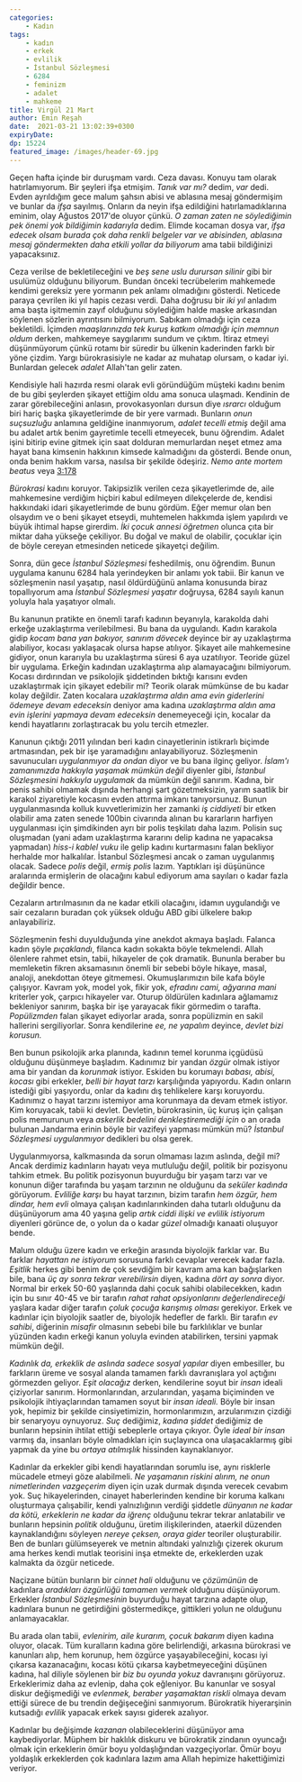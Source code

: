 ```yaml
---
categories: 
    - Kadın
tags: 
    - kadın
    - erkek
    - evlilik
    - İstanbul Sözleşmesi
    - 6284
    - feminizm
    - adalet
    - mahkeme
title: Virgül 21 Mart
author: Emin Reşah
date:  2021-03-21 13:02:39+0300
expiryDate:
dp: 15224
featured_image: /images/header-69.jpg
---
```


Geçen hafta içinde bir duruşmam vardı. Ceza davası. Konuyu tam olarak
hatırlamıyorum. Bir şeyleri ifşa etmişim. *Tanık var mı?* dedim, *var* dedi.
Evden ayrıldığım gece malum şahsın abisi ve ablasına mesaj göndermişim ve
bunlar da *ifşa* sayılmış. Onların da neyin ifşa edildiğini hatırlamadıklarına
eminim, olay Ağustos 2017'de oluyor çünkü. *O zaman zaten ne söylediğimin pek
önemi yok bildiğimin kadarıyla* dedim. Elimde kocaman dosya var, *ifşa edecek
olsam burada çok daha renkli belgeler var ve abisinden, ablasına mesaj
göndermekten daha etkili yollar da biliyorum* ama tabii bildiğinizi
yapacaksınız.

Ceza verilse de bekletileceğini ve *beş sene uslu durursan silinir* gibi
bir usulümüz olduğunu biliyorum. Bundan önceki tecrübelerim mahkemede
kendimi gereksiz yere yormanın pek anlamı olmadığını gösterdi. Neticede
paraya çevrilen iki yıl hapis cezası verdi. Daha doğrusu bir *iki yıl*
anladım ama başta işitmemin zayıf olduğunu söylediğim halde maske
arkasından söylenen sözlerin ayrıntısını bilmiyorum. Sabıkam olmadığı için
ceza bekletildi. İçimden *maaşlarınızda tek kuruş katkım olmadığı için
memnun oldum* derken, mahkemeye saygılarımı sundum ve çıktım. İtiraz
etmeyi düşünmüyorum çünkü rotamı bir süredir bu ülkenin kaderinden farklı
bir yöne çizdim. Yargı bürokrasisiyle ne kadar az muhatap olursam, o kadar
iyi. Bunlardan gelecek *adalet* Allah'tan gelir zaten.

Kendisiyle hali hazırda resmi olarak evli göründüğüm müşteki kadını benim
de bu gibi şeylerden şikayet ettiğim oldu ama sonuca ulaşmadı. Kendinin de
zarar görebileceğini anlasın, provokasyonları dursun diye _ısrarcı_
olduğum biri hariç başka şikayetlerimde de bir yere varmadı. Bunların
*onun suçsuzluğu* anlamına geldiğine inanmıyorum, *adalet tecelli etmiş*
değil ama bu adalet artık benim gayretimle tecelli etmeyecek, bunu
öğrendim. Adalet işini bitirip evine gitmek için saat dolduran memurlardan
neşet etmez ama hayat bana kimsenin hakkının kimsede kalmadığını da
gösterdi. Bende onun, onda benim hakkım varsa, nasılsa bir şekilde
ödeşiriz. _Nemo ante mortem beatus_ veya
[3:178](https://www.kuranmeali.com/AyetKarsilastirma.php?sure=3&ayet=178)

*Bürokrasi* kadını koruyor. Takipsizlik verilen ceza şikayetlerimde de,
aile mahkemesine verdiğim hiçbiri kabul edilmeyen dilekçelerde de, kendisi
hakkındaki idari şikayetlerimde de bunu gördüm. Eğer memur olan ben
olsaydım ve o beni şikayet etseydi, muhtemelen hakkımda işlem yapılırdı ve
büyük ihtimal hapse girerdim. *İki çocuk annesi öğretmen* olunca çıta bir
miktar daha yükseğe çekiliyor. Bu doğal ve makul de olabilir, çocuklar
için de böyle cereyan etmesinden neticede şikayetçi değilim. 

Sonra, dün gece *İstanbul Sözleşmesi* feshedilmiş, onu öğrendim. Bunun
uygulama kanunu 6284 hala yerindeyken bir anlamı yok tabii. Bir kanun ve
sözleşmenin nasıl yaşatıp, nasıl öldürdüğünü anlama konusunda biraz
topallıyorum ama *İstanbul Sözleşmesi yaşatır* doğruysa, 6284 sayılı kanun
yoluyla hala yaşatıyor olmalı. 

Bu kanunun pratikte en önemli tarafı kadının beyanıyla, karakolda dahi
erkeğe uzaklaştırma verilebilmesi. Bu bana da uygulandı. Kadın karakola
gidip *kocam bana yan bakıyor, sanırım dövecek* deyince bir ay
uzaklaştırma alabiliyor, kocası yaklaşacak olursa hapse atılıyor. Şikayet
aile mahkemesine gidiyor, onun kararıyla bu uzaklaştırma süresi 6 aya
uzatılıyor. Teoride güzel bir uygulama. Erkeğin kadından uzaklaştırma
alıp alamayacağını bilmiyorum. Kocası dırdırından ve psikolojik
şiddetinden bıktığı karısını evden uzaklaştırmak için şikayet edebilir mi?
Teorik olarak mümkünse de bu kadar kolay değildir. Zaten kocalara
*uzaklaştırma aldın ama evin giderlerini ödemeye devam edeceksin* deniyor
ama kadına *uzaklaştırma aldın ama evin işlerini yapmaya devam edeceksin*
denemeyeceği için, kocalar da kendi hayatlarını zorlaştıracak bu yolu
tercih etmezler. 

Kanunun çıktığı 2011 yılından beri kadın cinayetlerinin istikrarlı
biçimde artmasından, pek bir işe yaramadığını anlayabiliyoruz. Sözleşmenin
savunucuları *uygulanmıyor da ondan* diyor ve bu bana ilginç geliyor.
*İslam'ı zamanımızda hakkıyla yaşamak mümkün değil* diyenler gibi,
*İstanbul Sözleşmesini hakkıyla uygulamak* da mümkün değil sanırım.
Kadına, bir penis sahibi olmamak dışında herhangi şart gözetmeksizin,
yarım saatlik bir karakol ziyaretiyle kocasını evden attırma imkanı
tanıyorsunuz. Bunun uygulanmasında kolluk kuvvetlerimizin her zamanki _iş
ciddiyeti_ bir etken olabilir ama zaten senede 100bin civarında alınan bu
kararların harfiyen uygulanması için şimdikinden ayrı bir polis teşkilatı
daha lazım. Polisin suç oluşmadan (yani adam uzaklaştırma kararını delip
kadına ne yapacaksa yapmadan) _hiss-i kablel vuku_ ile gelip kadını
kurtarmasını falan bekliyor herhalde mor halkalılar. İstanbul Sözleşmesi
ancak o zaman uygulanmış olacak. Sadece _polis_ değil, _ermiş polis_
lazım. Yaptıkları işi düşününce aralarında ermişlerin de olacağını kabul
ediyorum ama sayıları o kadar fazla değildir bence. 

Cezaların artırılmasının da ne kadar etkili olacağını, idamın uygulandığı
ve sair cezaların buradan çok yüksek olduğu ABD gibi ülkelere bakıp
anlayabiliriz. 

Sözleşmenin feshi duyulduğunda yine anekdot akmaya başladı. Falanca kadın
şöyle _pıçaklandı_, filanca kadın sokakta böyle tekmelendi. Allah ölenlere
rahmet etsin, tabii, hikayeler de çok dramatik. Bununla beraber bu
memleketin fikren aksamasının önemli bir sebebi böyle hikaye, masal,
analoji, anekdottan öteye gitmemesi. Okumuşlarımızın bile kafa böyle
çalışıyor. Kavram yok, model yok, fikir yok, _efradını cami, ağyarına
mani_ kriterler yok, çarpıcı hikayeler var. Oturup öldürülen kadınlara
ağlamamız bekleniyor sanırım, başka bir işe yarayacak fikir görmedim
o tarafta. _Popülizmden_ falan şikayet ediyorlar arada, sonra popülizmin
en sakil hallerini sergiliyorlar. Sonra kendilerine _ee, ne yapalım_
deyince, _devlet bizi korusun._

Ben bunun psikolojik arka planında, kadının temel korunma içgüdüsü
olduğunu düşünmeye başladım. Kadınımız bir yandan _özgür_ olmak istiyor
ama bir yandan da _korunmak_ istiyor. Eskiden bu korumayı _babası, abisi,
kocası_ gibi erkekler, _belli bir hayat tarzı_ karşılığında yapıyordu.
Kadın onların istediği gibi yaşıyordu, onlar da kadını dış
tehlikelere karşı koruyordu. Kadınımız o hayat tarzını istemiyor ama
korunmaya da devam etmek istiyor. Kim koruyacak, tabii ki devlet.
Devletin, bürokrasinin, üç kuruş için çalışan polis memurunun veya
_askerlik bedelini denkleştiremediği için_ o an orada bulunan Jandarma
erinin böyle bir vazifeyi yapması mümkün mü? *İstanbul Sözleşmesi
uygulanmıyor* dedikleri bu olsa gerek. 

Uygulanmıyorsa, kalkmasında da sorun olmaması lazım aslında, değil mi?
Ancak derdimiz kadınların hayatı veya mutluluğu değil, politik bir
pozisyonu tahkim etmek. Bu politik pozisyonun buyurduğu bir yaşam tarzı
var ve konunun diğer tarafında bu yaşam tarzının ne olduğunu da _seküler
kadında_ görüyorum. *Evliliğe karşı* bu hayat tarzının, bizim tarafın _hem
özgür, hem dindar, hem evli_ olmaya çalışan kadınlarınkinden daha tutarlı
olduğunu da düşünüyorum ama 40 yaşına gelip _artık ciddi ilişki ve evlilik
istiyorum_ diyenleri görünce de, o yolun da o kadar _güzel_ olmadığı
kanaati oluşuyor bende. 

Malum olduğu üzere kadın ve erkeğin arasında biyolojik farklar var. Bu
farklar _hayattan ne istiyorum_ sorusuna farklı cevaplar verecek kadar
fazla. _Eşitlik_ herkes gibi benim de çok sevdiğim bir kavram ama kan
bağışlarken bile, bana _üç ay sonra tekrar verebilirsin_ diyen, kadına
_dört ay sonra_ diyor. Normal bir erkek 50-60 yaşlarında dahi çocuk sahibi
olabilecekken, kadın için bu sınır 40-45 ve bir tarafın _rahat rahat
opsiyonlarını değerlendireceği_ yaşlara kadar diğer tarafın _çoluk çocuğa
karışmış olması_ gerekiyor. Erkek ve kadınlar için biyolojik saatler de,
biyolojik hedefler de farklı. Bir tarafın _ev sahibi_, diğerinin _misafir_
olmasının sebebi bile bu farklılıklar ve bunlar yüzünden kadın erkeği
kanun yoluyla evinden atabilirken, tersini yapmak mümkün değil. 

*Kadınlık da, erkeklik de aslında sadece sosyal yapılar* diyen embesiller,
bu farkların üreme ve sosyal alanda tamamen farklı davranışlara yol
açtığını görmezden geliyor. _Eşit olacağız_ derken, kendilerine soyut bir
_insan_ ideali çiziyorlar sanırım. Hormonlarından, arzularından, yaşama
biçiminden ve psikolojik ihtiyaçlarından tamamen soyut bir _insan ideali._
Böyle bir insan yok, hepimiz bir şekilde cinsiyetimizin, hormonlarımızın,
arzularımızın çizdiği bir senaryoyu oynuyoruz. _Suç_ dediğimiz, _kadına
şiddet_ dediğimiz de bunların hepsinin ihtilat ettiği sebeplerle ortaya
çıkıyor. Öyle _ideal bir insan_ varmış da, insanları böyle olmadıkları
için suçlayınca ona ulaşacaklarmış gibi yapmak da yine bu _ortaya
atılmışlık_ hissinden kaynaklanıyor. 

Kadınlar da erkekler gibi kendi hayatlarından sorumlu ise, aynı risklerle
mücadele etmeyi göze alabilmeli. *Ne yaşamanın riskini alırım, ne onun
nimetlerinden vazgeçerim* diyen için uzak durmak dışında verecek cevabım
yok. Suç hikayelerinden, cinayet haberlerinden kendine bir koruma kalkanı
oluşturmaya çalışabilir, kendi yalnızlığının verdiği şiddetle _dünyanın ne
kadar da kötü, erkeklerin ne kadar da iğrenç_ olduğunu tekrar tekrar
anlatabilir ve bunların hepsinin _politik_ olduğunu, üretim
ilişkilerinden, ataerkil düzenden kaynaklandığını söyleyen _nereye çeksen,
oraya gider_ teoriler oluşturabilir. Ben de bunları gülümseyerek ve metnin
altındaki yalnızlığı çizerek okurum ama herkes kendi mutlak teorisini inşa
etmekte de, erkeklerden uzak kalmakta da özgür neticede. 

Naçizane bütün bunların bir _cinnet hali_ olduğunu ve _çözümünün_ de
kadınlara _aradıkları özgürlüğü tamamen vermek_ olduğunu düşünüyorum.
Erkekler *İstanbul Sözleşmesinin* buyurduğu hayat tarzına adapte olup,
kadınlara bunun ne getirdiğini göstermedikçe, gittikleri yolun ne olduğunu
anlamayacaklar.

Bu arada olan tabii, *evlenirim, aile kurarım, çocuk bakarım* diyen kadına
oluyor, olacak. Tüm kuralların kadına göre belirlendiği, arkasına
bürokrasi ve kanunları alıp, hem korunup, hem özgürce yaşayabileceğini,
kocası iyi çıkarsa kazanacağını, kocası kötü çıkarsa kaybetmeyeceğini
düşünen kadına, hal diliyle söylenen bir *biz bu oyunda yokuz* davranışını
görüyoruz. Erkeklerimiz daha az evlenip, daha çok eğleniyor. Bu kanunlar
ve sosyal diskur değişmediği ve *evlenmek, beraber yaşamaktan riskli*
olmaya devam ettiği sürece de bu trendin değişeceğini sanmıyorum.
Bürokratik hiyerarşinin kutsadığı _evlilik_ yapacak erkek sayısı giderek
azalıyor. 

Kadınlar bu değişimde *kazanan* olabileceklerini düşünüyor ama
kaybediyorlar. Müphem bir haklılık diskuru ve bürokratik zindanın oyuncağı
olmak için erkeklerin ömür boyu yoldaşlığından vazgeçiyorlar. Ömür boyu
yoldaşlık erkeklerden çok kadınlara lazım ama Allah hepimize hakettiğimizi
veriyor. 
